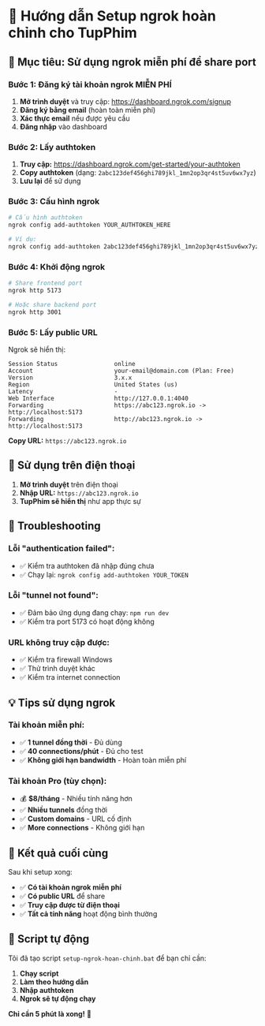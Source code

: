 # 🚀 Hướng dẫn Setup ngrok hoàn chỉnh cho TupPhim

## 🎯 Mục tiêu: Sử dụng ngrok miễn phí để share port

### **Bước 1: Đăng ký tài khoản ngrok MIỄN PHÍ**

1. **Mở trình duyệt** và truy cập: https://dashboard.ngrok.com/signup
2. **Đăng ký bằng email** (hoàn toàn miễn phí)
3. **Xác thực email** nếu được yêu cầu
4. **Đăng nhập** vào dashboard

### **Bước 2: Lấy authtoken**

1. **Truy cập:** https://dashboard.ngrok.com/get-started/your-authtoken
2. **Copy authtoken** (dạng: `2abc123def456ghi789jkl_1mn2op3qr4st5uv6wx7yz`)
3. **Lưu lại** để sử dụng

### **Bước 3: Cấu hình ngrok**

```bash
# Cấu hình authtoken
ngrok config add-authtoken YOUR_AUTHTOKEN_HERE

# Ví dụ:
ngrok config add-authtoken 2abc123def456ghi789jkl_1mn2op3qr4st5uv6wx7yz
```

### **Bước 4: Khởi động ngrok**

```bash
# Share frontend port
ngrok http 5173

# Hoặc share backend port
ngrok http 3001
```

### **Bước 5: Lấy public URL**

Ngrok sẽ hiển thị:
```
Session Status                online
Account                       your-email@domain.com (Plan: Free)
Version                       3.x.x
Region                        United States (us)
Latency                       -
Web Interface                 http://127.0.0.1:4040
Forwarding                    https://abc123.ngrok.io -> http://localhost:5173
Forwarding                    http://abc123.ngrok.io -> http://localhost:5173
```

**Copy URL:** `https://abc123.ngrok.io`

## 📱 Sử dụng trên điện thoại

1. **Mở trình duyệt** trên điện thoại
2. **Nhập URL:** `https://abc123.ngrok.io`
3. **TupPhim sẽ hiển thị** như app thực sự

## 🔧 Troubleshooting

### Lỗi "authentication failed":
- ✅ Kiểm tra authtoken đã nhập đúng chưa
- ✅ Chạy lại: `ngrok config add-authtoken YOUR_TOKEN`

### Lỗi "tunnel not found":
- ✅ Đảm bảo ứng dụng đang chạy: `npm run dev`
- ✅ Kiểm tra port 5173 có hoạt động không

### URL không truy cập được:
- ✅ Kiểm tra firewall Windows
- ✅ Thử trình duyệt khác
- ✅ Kiểm tra internet connection

## 💡 Tips sử dụng ngrok

### **Tài khoản miễn phí:**
- ✅ **1 tunnel đồng thời** - Đủ dùng
- ✅ **40 connections/phút** - Đủ cho test
- ✅ **Không giới hạn bandwidth** - Hoàn toàn miễn phí

### **Tài khoản Pro (tùy chọn):**
- 💰 **$8/tháng** - Nhiều tính năng hơn
- ✅ **Nhiều tunnels** đồng thời
- ✅ **Custom domains** - URL cố định
- ✅ **More connections** - Không giới hạn

## 🎉 Kết quả cuối cùng

Sau khi setup xong:
- ✅ **Có tài khoản ngrok miễn phí**
- ✅ **Có public URL** để share
- ✅ **Truy cập được từ điện thoại**
- ✅ **Tất cả tính năng** hoạt động bình thường

## 🚀 Script tự động

Tôi đã tạo script `setup-ngrok-hoan-chinh.bat` để bạn chỉ cần:
1. **Chạy script**
2. **Làm theo hướng dẫn**
3. **Nhập authtoken**
4. **Ngrok sẽ tự động chạy**

**Chỉ cần 5 phút là xong!** 🎯

